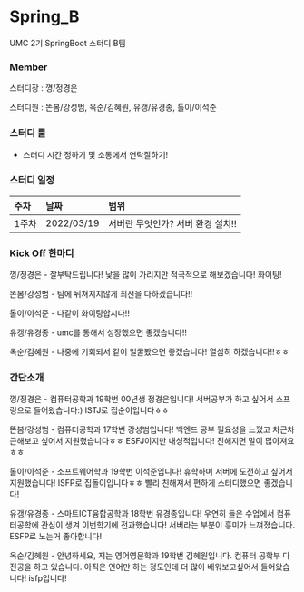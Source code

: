# Spring_B
UMC 2기 SpringBoot 스터디 B팀

### Member
스터디장 : 꼉/정경은

스터디원 : 똔봄/강성범, 옥순/김혜원, 유갱/유경종, 톨이/이석준

### 스터디 룰
- 스터디 시간 정하기 및 소통에서 연락잘하기!

### 스터디 일정

|주차|날짜|범위|
|:---|:---|:---|
|1주차|2022/03/19|서버란 무엇인가? 서버 환경 설치!!|
### Kick Off 한마디
꼉/정경은 - 잘부탁드립니다! 낯을 많이 가리지만 적극적으로 해보겠습니다! 화이팅!

똔봄/강성범 - 팀에 뒤쳐지지않게 최선을 다하겠습니다!!

톨이/이석준 - 다같이 화이팅합시다!!

유갱/유경종 - umc를 통해서 성장했으면 좋겠습니다!!

옥순/김혜원 - 나중에 기회되서 같이 얼굴봤으면 좋겠습니다! 열심히 하겠습니다!!ㅎㅎ

### 간단소개
꼉/정경은 - 컴퓨터공학과 19학번 00년생 정경은입니다! 서버공부가 하고 싶어서 스프링으로 들어왔습니다:) ISTJ로 집순이입니다ㅎㅎ

똔봄/강성범 - 컴퓨터공학과 17학번 강성범입니다! 백엔드 공부 필요성을 느꼈고 차근차근해보고 싶어서 지원했습니다ㅎㅎ ESFJ이지만 내성적입니다! 친해지면 말이 많아져요ㅎㅎ

톨이/이석준 - 소프트웨어학과 19학번 이석준입니다! 휴학하며 서버에 도전하고 싶어서 지원했습니다! ISFP로 집돌이입니다ㅎㅎ 빨리 친해져서 편하게 스터디했으면 좋겠습니다!

유갱/유경종 - 스마트ICT융합공학과 18학번 유경종입니다! 우연히 들은 수업에서 컴퓨터공학에 관심이 생겨 이번학기에 전과했습니다! 서버라는 부분이 흥미가 느껴졌습니다. ESFP로 노는거 좋아합니다!

옥순/김혜원 - 안녕하세요, 저는 영어영문학과 19학번 김혜원입니다. 컴퓨터 공학부 다 전공을 하고 있습니다. 아직은 언어만 하는 정도인데 더 많이 배워보고싶어서 들어왔습니다! isfp입니다!
